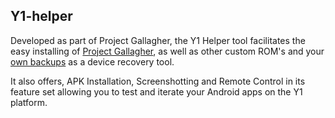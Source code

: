 ## Y1-helper
Developed as part of Project Gallagher, the Y1 Helper tool facilitates the easy installing of [Project Gallagher](https://discord.gg/wMtPGFDg), as well as other custom ROM's and your [own backups](https://www.reddit.com/r/innioasis/comments/1lytfyt/innioasis_y1_backup_and_restore_guide/) as a device recovery tool.

It also offers, APK Installation, Screenshotting and Remote Control in its feature set allowing you to test and iterate your Android apps on the Y1 platform.
